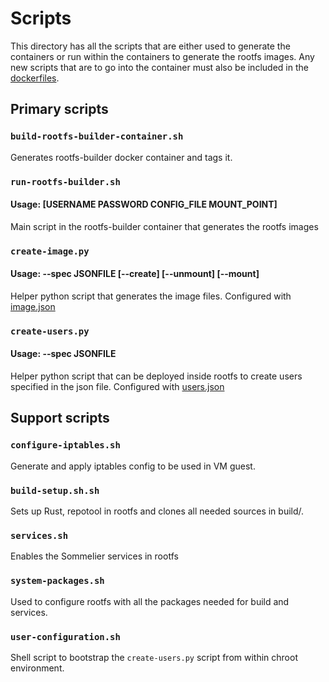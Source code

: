 # Scripts
This directory has all the scripts that are either used to generate the containers
or run within the containers to generate the rootfs images. Any new scripts that
are to go into the container must also be included in the [dockerfiles](../dockerfiles/).

## Primary scripts

### `build-rootfs-builder-container.sh`
Generates rootfs-builder docker container and tags it.

### `run-rootfs-builder.sh`
#### Usage: [USERNAME PASSWORD CONFIG_FILE MOUNT_POINT]
Main script in the rootfs-builder container that generates the rootfs images

### `create-image.py`
#### Usage: --spec JSONFILE [--create] [--unmount] [--mount]
Helper python script that generates the image files. Configured with [image.json](../default-config/image.json)

### `create-users.py`
#### Usage: --spec JSONFILE
Helper python script that can be deployed inside rootfs to create users specified
in the json file. Configured with [users.json](../default-config/users.json)

## Support scripts

### `configure-iptables.sh`
Generate and apply iptables config to be used in VM guest.

### `build-setup.sh.sh`
Sets up Rust, repotool in rootfs and clones all needed sources in build/.

### `services.sh`
Enables the Sommelier services in rootfs

### `system-packages.sh`
Used to configure rootfs with all the packages needed for build and services.

### `user-configuration.sh`
Shell script to bootstrap the `create-users.py` script from within chroot
environment.
